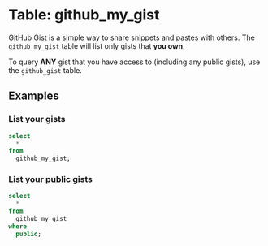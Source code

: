 # Table: github_my_gist

GitHub Gist is a simple way to share snippets and pastes with others.  The `github_my_gist` table will list only gists that **you own**.  

To query **ANY** gist that you have access to (including any public gists), use the `github_gist` table.

## Examples

### List your gists

```sql
select
  *
from
  github_my_gist;
```


### List your public gists

```sql
select
  *
from
  github_my_gist
where
  public;
```
